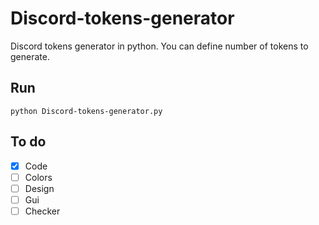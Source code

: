 # Discord-tokens-generator
Discord tokens generator in python. You can define number of tokens to generate.
## Run

```
python Discord-tokens-generator.py
```

## To do
- [X] Code
- [ ] Colors
- [ ] Design
- [ ] Gui
- [ ] Checker
